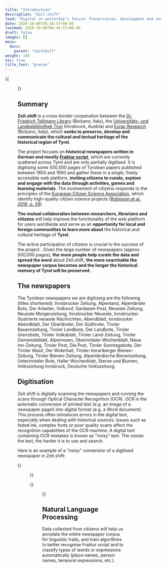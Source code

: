 ```yaml
---
title: "Introduction"
description: "Zeit.shift"
lead: "Digital in yesterday’s future: Preservation, development and communication of the cultural and textual heritage of the whole of Tyrol."
date: 2020-10-06T08:48:57+00:00
lastmod: 2020-10-06T08:48:57+00:00
draft: false
images: []
menu:
  docs:
    parent: "zeitshift"
weight: 100
toc: true
title_font: "grenze"
---
```


{{<figure src="/images/zs_banner.png" alt="" caption="<em>Project collage</em>. Licence: CC-BY-SA." width="100%" class="border-0">}}

## Summary


**Zeit.shift** is a cross-border cooperation between the [Dr. Friedrich Teßmann Library](https://www.tessmann.it/en/home.html) (Bolzano, Italy), the [Universitäts- und Landesbibliothek Tirol](https://www.uibk.ac.at/ulb/) (Innsbruck, Austria) and [Eurac Research](https://www.eurac.edu/) (Bolzano, Italy), which **seeks to preserve, develop and communicate the cultural and textual heritage of the historical region of Tyrol**.

The project focuses on **historical newspapers written in German and mostly [Fraktur script](https://web.library.yale.edu/cataloging/music/fraktur)**, which are currently scattered across Tyrol and are only partially digitised. It is digitising some 500,000 pages of Tyrolean papers published between 1850 and 1950 and gather these in a single, freely accessible web platform, **inviting citizens to curate, explore and engage with the data through activities, games and learning materials**. The involvement of citizens responds to the principles of the [European Citizen Science Association](https://ecsa.citizen-science.net/), which identify high-quality citizen science projects ([Robinson et al. 2018, p. 29](https://discovery.dundee.ac.uk/ws/files/29458369/Citizen_Science_min.pdf)).

**The mutual collaboration between researchers, librarians and citizens** will help improve the functionality of the web platform for users worldwide and serve as an **opportunity for local and foreign communities to learn more about** the historical and cultural heritage of **Tyrol**.

The active participation of citizens is crucial to the success of the project . Given the large number of newspapers (approx. 500,000 pages), **the more people help curate the data and spread the word** about Zeit.shift, **the more searchable the newspaper corpus becomes and the longer the historical memory of Tyrol will be preserved**.



## The newspapers

The Tyrolean newspapers we are digitising are the following (titles shortened): Innsbrucker Zeitung, Alpenland, Alpenländer Bote, Der Arbeiter, Volksruf, Gardasee-Post, Neueste Zeitung, Neueste Morgenzeitung, Innsbrucker Neueste, Innsbrucker illustrierte neueste Nachrichten, Abendblatt, Innsbrucker Abendblatt, Der Oberländer, Der Südtiroler, Tiroler Bauernzeitung, Tiroler Landbote, Der Landbote, Tiroler Grenzbote, Tiroler Volksblatt, Tiroler Land-Zeitung, Tiroler Gemeindeblatt, Alpenrosen, Oberinntaler Wochenblatt, Neue Inn-Zeitung, Tiroler Post, Die Post, Tiroler Sonntagsbote, Der Tiroler Wastl, Der Widerhall, Tiroler-Vorarlberger Bienen-Zeitung, Tiroler Bienen-Zeitung, Alpenländische Bienenzeitung, Unterinntaler Bote, Haller Wochenblatt, Sterne und Blumen, Volkszeitung Innsbruck, Deutsche Volkszeitung.

## Digitisation

Zeit.shift is digitally scanning the newspapers and running the scans through Optical Character Recognition (OCR). OCR is the automatic conversion of printed text (e.g. an image of a newspaper page!) into digital format (e.g. a Word document). This process often introduces errors in the digital text, especially when dealing with historical sources: issues such as faded ink, complex fonts or poor quality scans affect the recognition capabilities of the OCR machine. A digital text containing OCR mistakes is known as "noisy" text. The noisier the text, the harder it is to use and search.

Here is an example of a "noisy" conversion of a digitised newspaper in Zeit.shift:

{{<figure src="/images/exampleOCR_img.png" alt="Example scan" caption="<em>Tiroler Land-Zeitung, 21st December 1918, p. 8: <strong>Digital scan</strong>.</em>  Licence: CC-BY-SA." width="100%" class="border-0">}}

{{<figure src="/images/exampleOCR_transcr.png" alt="Example dirty OCR" caption="<em>Tiroler Land-Zeitung, 21st December 1918, p. 8: <strong>Noisy OCR</strong> (mistakes in red).</em>  Licence: CC-BY-SA." width="100%" class="border-0">}}

## Natural Language Processing

Data collected from citizens will help us annotate the entire newspaper corpus for linguistic traits, and train algorithms to better recognise Fraktur script and to classify types of words or expressions automatically (place names, person names, temporal expressions, etc.).
